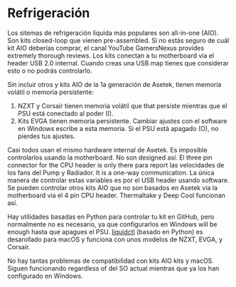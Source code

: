 # Refrigeración

Los sitemas de refrigeración líquida más populares son all-in-one (AIO). Son kits closed-loop que vienen pre-assembled. Si no estás seguro de cuál kit AIO deberías comprar, el canal YouTube GamersNexus provides extremely thorough reviews. Los kits conectan a tu motherboard via el header USB 2.0 internal. Cuando creas una USB map tienes que considerar esto o no podrás controlarlo. 

Sin incluir otros y kits AIO de la 1a generación de Asetek, tienen memoria volátil o memoria persistente:

1. NZXT y Corsair tienen memoria volátil que that persiste mientras que el PSU está conectado al poder (I).
2. Kits EVGA tienen memoria persistente. Cambiar ajustes con el software en Windows escribe a esta memoria. Si el PSU está apagado (O), no pierdes tus ajustes.

Casi todos usan el mismo hardware internal de Asetek. Es imposible controlarlos usando la motherboard. No son designed así. El three pin connector for the CPU header is only there para report las velocidades de los fans del Pump y Radiador. It is a one-way communication. La única manera de controlar estas variables es por el USB header usando software. Se pueden controlar otros kits AIO que no son basados en Asetek via la motherboard via el 4 pin CPU header. Thermaltake y Deep Cool funcionan así.

Hay utilidades basadas en Python para controlar tu kit en GitHub, pero normalmente no es necesario, ya que configurarlos en Windows will be enough hasta que apagues el PSU. [liquidctl](https://github.com/jonasmalacofilho/liquidctl) (basado en Python) es desarollado para macOS y funciona con unos modelos de NZXT, EVGA, y Corsair.

No hay tantas problemas de compatibilidad con kits AIO kits y macOS. Siguen funcionando regardless of del SO actual mientras que ya los han configurado en Windows.
